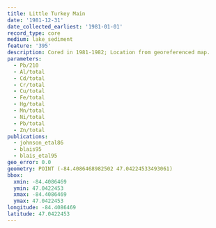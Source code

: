 ```yaml
---
title: Little Turkey Main
date: '1981-12-31'
date_collected_earliest: '1981-01-01'
record_type: core
medium: lake_sediment
feature: '395'
description: Cored in 1981-1982; Location from georeferenced map.
parameters:
  - Pb/210
  - Al/total
  - Cd/total
  - Cr/total
  - Cu/total
  - Fe/total
  - Hg/total
  - Mn/total
  - Ni/total
  - Pb/total
  - Zn/total
publications:
  - johnson_etal86
  - blais95
  - blais_etal95
geo_error: 0.0
geometry: POINT (-84.4086468982502 47.04224533493061)
bbox:
  xmin: -84.4086469
  ymin: 47.0422453
  xmax: -84.4086469
  ymax: 47.0422453
longitude: -84.4086469
latitude: 47.0422453
---
```

